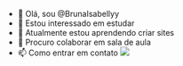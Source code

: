 - 👋 Olá, sou @BrunaIsabellyy
- 👀 Estou interessado em estudar
- 🌱 Atualmente estou aprendendo criar sites
- 💞️ Procuro colaborar em sala de aula
- 📫 Como entrar em contato 
 ![](https://tenor.com/view/hello-minion-cool-shades-dance-gif-116859683732096938)
